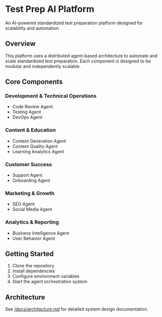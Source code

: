 # Test Prep AI Platform

An AI-powered standardized test preparation platform designed for scalability and automation.

## Overview
This platform uses a distributed agent-based architecture to automate and scale standardized test preparation. Each component is designed to be modular and independently scalable.

## Core Components

### Development & Technical Operations
- Code Review Agent
- Testing Agent
- DevOps Agent

### Content & Education
- Content Generation Agent
- Content Quality Agent
- Learning Analytics Agent

### Customer Success
- Support Agent
- Onboarding Agent

### Marketing & Growth
- SEO Agent
- Social Media Agent

### Analytics & Reporting
- Business Intelligence Agent
- User Behavior Agent

## Getting Started
1. Clone the repository
2. Install dependencies
3. Configure environment variables
4. Start the agent orchestration system

## Architecture
See [/docs/architecture.md](docs/architecture.md) for detailed system design documentation.